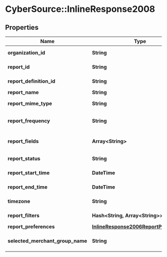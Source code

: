 # CyberSource::InlineResponse2008

## Properties
Name | Type | Description | Notes
------------ | ------------- | ------------- | -------------
**organization_id** | **String** | CyberSource merchant id | [optional] 
**report_id** | **String** | Report ID Value | [optional] 
**report_definition_id** | **String** | Report definition Id | [optional] 
**report_name** | **String** | Report Name | [optional] 
**report_mime_type** | **String** | Report Format | [optional] 
**report_frequency** | **String** | Report Frequency Value | [optional] 
**report_fields** | **Array&lt;String&gt;** | List of Integer Values | [optional] 
**report_status** | **String** | Report Status Value | [optional] 
**report_start_time** | **DateTime** | Report Start Time Value | [optional] 
**report_end_time** | **DateTime** | Report End Time Value | [optional] 
**timezone** | **String** | Time Zone Value | [optional] 
**report_filters** | **Hash&lt;String, Array&lt;String&gt;&gt;** | Report Filters | [optional] 
**report_preferences** | [**InlineResponse2006ReportPreferences**](InlineResponse2006ReportPreferences.md) |  | [optional] 
**selected_merchant_group_name** | **String** | Selected Merchant Group name | [optional] 


